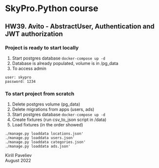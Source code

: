 # SkyPro.Python course
## HW39. Avito - AbstractUser, Authentication and JWT authorization

### Project is ready to start locally

1. Start postgres database `docker-compose up -d`
2. Database is already populated, volume is in /pg_data
3. To access admin
```
user: skypro
password: 1234
```

### To start project from scratch

1. Delete postgres volume (pg_data)
2. Delete migrations from apps (users, ads)
3. Start postgres database `docker-compose up -d`
4. Create fixtures (run csv_to_json script in /data)
5. Load fixtures (in the order showed)
```
./manage.py loaddata locations.json'
./manage.py loaddata users.json'
./manage.py loaddata categories.json'
./manage.py loaddata ads.json'
```

Kirill Paveliev\
August 2022